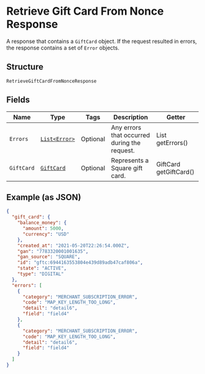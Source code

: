
# Retrieve Gift Card From Nonce Response

A response that contains a `GiftCard` object. If the request resulted in errors,
the response contains a set of `Error` objects.

## Structure

`RetrieveGiftCardFromNonceResponse`

## Fields

| Name | Type | Tags | Description | Getter |
|  --- | --- | --- | --- | --- |
| `Errors` | [`List<Error>`](../../doc/models/error.md) | Optional | Any errors that occurred during the request. | List<Error> getErrors() |
| `GiftCard` | [`GiftCard`](../../doc/models/gift-card.md) | Optional | Represents a Square gift card. | GiftCard getGiftCard() |

## Example (as JSON)

```json
{
  "gift_card": {
    "balance_money": {
      "amount": 5000,
      "currency": "USD"
    },
    "created_at": "2021-05-20T22:26:54.000Z",
    "gan": "7783320001001635",
    "gan_source": "SQUARE",
    "id": "gftc:6944163553804e439d89adb47caf806a",
    "state": "ACTIVE",
    "type": "DIGITAL"
  },
  "errors": [
    {
      "category": "MERCHANT_SUBSCRIPTION_ERROR",
      "code": "MAP_KEY_LENGTH_TOO_LONG",
      "detail": "detail6",
      "field": "field4"
    },
    {
      "category": "MERCHANT_SUBSCRIPTION_ERROR",
      "code": "MAP_KEY_LENGTH_TOO_LONG",
      "detail": "detail6",
      "field": "field4"
    }
  ]
}
```

